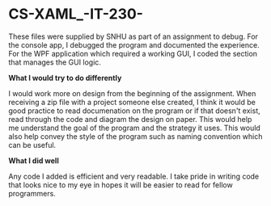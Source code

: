 # CS-XAML_-IT-230-

  These files were supplied by SNHU as part of an assignment to debug. For the console app, I debugged the program and documented the experience. For the WPF application which required a working GUI, I coded the section that
manages the GUI logic.

**What I would try to do differently**

  I would work more on design from the beginning of the assignment. When receiving a zip file with a project someone else created, I think it would be good practice to read documenation on the program or if that doesn't exist,
  read through the code and diagram the design on paper. This would help me understand the goal of the program and the strategy it uses. This would also help convey the style of the program such as naming convention which can be useful.

  **What I did well**
  
   Any code I added is efficient and very readable. I take pride in writing code that looks nice to my eye in hopes it will be easier to read for fellow programmers. 
